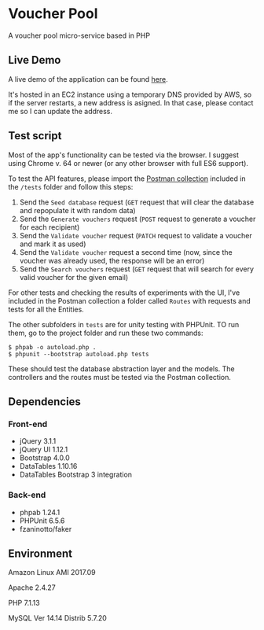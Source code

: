 # Voucher Pool
A voucher pool micro-service based in PHP

## Live Demo
A live demo of the application can be found [here](http://ec2-18-217-163-134.us-east-2.compute.amazonaws.com/voucher_pool/vouchers/show).

It's hosted in an EC2 instance using a temporary DNS provided by AWS, so if the server restarts, a new address is asigned. In that case, please contact me so I can update the address.

## Test script
Most of the app's functionality can be tested via the browser. I suggest using Chrome v. 64 or newer (or any other browser with full ES6 support).

To test the API features, please import the [Postman collection](tests/voucher_pool.postman_collection.json) included in the `/tests` folder and follow this steps:

1. Send the `Seed database` request (`GET` request that will clear the database and repopulate it with random data)
2. Send the `Generate vouchers` request (`POST` request to generate a voucher for each recipient)
3. Send the `Validate voucher` request (`PATCH` request to validate a voucher and mark it as used)
4. Send the `Validate voucher` request a second time (now, since the voucher was already used, the response will be an error)
5. Send the `Search vouchers` request (`GET` request that will search for every valid voucher for the given email)

For other tests and checking the results of experiments with the UI, I've included in the Postman collection a folder called `Routes` with requests and tests for all the Entities.

The other subfolders in `tests` are for unity testing with PHPUnit. TO run them, go to the project folder and run these two commands:

```
$ phpab -o autoload.php .
$ phpunit --bootstrap autoload.php tests
```

These should test the database abstraction layer and the models. The controllers and the routes must be tested via the Postman collection.

## Dependencies

### Front-end
* jQuery 3.1.1
* jQuery UI 1.12.1
* Bootstrap 4.0.0
* DataTables 1.10.16
* DataTables Bootstrap 3 integration

### Back-end
* phpab 1.24.1
* PHPUnit 6.5.6
* fzaninotto/faker

## Environment
Amazon Linux AMI 2017.09

Apache 2.4.27

PHP 7.1.13

MySQL Ver 14.14 Distrib 5.7.20
